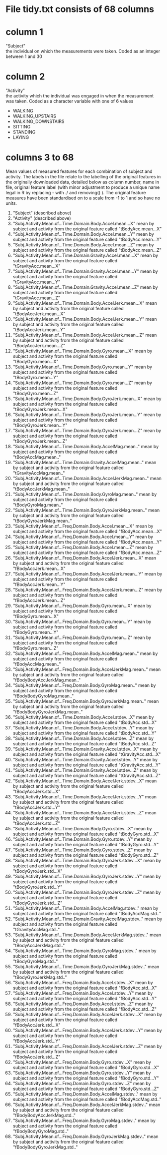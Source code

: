 # File tidy.txt consists of 68 columns

# column 1
"Subject"      
the individual on which the measurements were taken.  Coded as an integer between 1 and 30

# column 2
"Activity"     
the activity which the individual was engaged in when the measurement was taken.  Coded as a character variable with one of 6 values
* WALKING
* WALKING_UPSTAIRS
* WALKING_DOWNSTAIRS
* SITTING
* STANDING
* LAYING

# columns 3 to 68
Mean values of measured features for each combination of subject and activity. The labels in the file relate to the labelling of the original
features in the originally downloaded data, detailed below as column number, name in file, original feature label (with minor adjustment to produce a
unique name legal in R by replacing - with ./ and removing() ).  The original feature measures have been standardised on to a scale from -1 to 1
and so have no units.

1. "Subject" (described above)
2. "Activity" (described above)
3. "Subj.Activity.Mean.of...Time.Domain.Body.Accel.mean...X"      mean by subject and activity from the original feature called "tBodyAcc.mean...X"
4. "Subj.Activity.Mean.of...Time.Domain.Body.Accel.mean...Y"      mean by subject and activity from the original feature called "tBodyAcc.mean...Y"
5. "Subj.Activity.Mean.of...Time.Domain.Body.Accel.mean...Z"      mean by subject and activity from the original feature called "tBodyAcc.mean...Z"
6. "Subj.Activity.Mean.of...Time.Domain.Gravity.Accel.mean...X"      mean by subject and activity from the original feature called "tGravityAcc.mean...X"
7. "Subj.Activity.Mean.of...Time.Domain.Gravity.Accel.mean...Y"      mean by subject and activity from the original feature called "tGravityAcc.mean...Y"
8. "Subj.Activity.Mean.of...Time.Domain.Gravity.Accel.mean...Z"      mean by subject and activity from the original feature called "tGravityAcc.mean...Z"
9. "Subj.Activity.Mean.of...Time.Domain.Body.AccelJerk.mean...X"      mean by subject and activity from the original feature called "tBodyAccJerk.mean...X"
10. "Subj.Activity.Mean.of...Time.Domain.Body.AccelJerk.mean...Y"      mean by subject and activity from the original feature called "tBodyAccJerk.mean...Y"
11. "Subj.Activity.Mean.of...Time.Domain.Body.AccelJerk.mean...Z"      mean by subject and activity from the original feature called "tBodyAccJerk.mean...Z"
12. "Subj.Activity.Mean.of...Time.Domain.Body.Gyro.mean...X"      mean by subject and activity from the original feature called "tBodyGyro.mean...X"
13. "Subj.Activity.Mean.of...Time.Domain.Body.Gyro.mean...Y"      mean by subject and activity from the original feature called "tBodyGyro.mean...Y"
14. "Subj.Activity.Mean.of...Time.Domain.Body.Gyro.mean...Z"      mean by subject and activity from the original feature called "tBodyGyro.mean...Z"
15. "Subj.Activity.Mean.of...Time.Domain.Body.GyroJerk.mean...X"      mean by subject and activity from the original feature called "tBodyGyroJerk.mean...X"
16. "Subj.Activity.Mean.of...Time.Domain.Body.GyroJerk.mean...Y"      mean by subject and activity from the original feature called "tBodyGyroJerk.mean...Y"
17. "Subj.Activity.Mean.of...Time.Domain.Body.GyroJerk.mean...Z"      mean by subject and activity from the original feature called "tBodyGyroJerk.mean...Z"
18. "Subj.Activity.Mean.of...Time.Domain.Body.AccelMag.mean.."      mean by subject and activity from the original feature called "tBodyAccMag.mean.."
19. "Subj.Activity.Mean.of...Time.Domain.Gravity.AccelMag.mean.."      mean by subject and activity from the original feature called "tGravityAccMag.mean.."
20. "Subj.Activity.Mean.of...Time.Domain.Body.AccelJerkMag.mean.."      mean by subject and activity from the original feature called "tBodyAccJerkMag.mean.."
21. "Subj.Activity.Mean.of...Time.Domain.Body.GyroMag.mean.."      mean by subject and activity from the original feature called "tBodyGyroMag.mean.."
22. "Subj.Activity.Mean.of...Time.Domain.Body.GyroJerkMag.mean.."      mean by subject and activity from the original feature called "tBodyGyroJerkMag.mean.."
23. "Subj.Activity.Mean.of...Freq.Domain.Body.Accel.mean...X"      mean by subject and activity from the original feature called "fBodyAcc.mean...X"
24. "Subj.Activity.Mean.of...Freq.Domain.Body.Accel.mean...Y"      mean by subject and activity from the original feature called "fBodyAcc.mean...Y"
25. "Subj.Activity.Mean.of...Freq.Domain.Body.Accel.mean...Z"      mean by subject and activity from the original feature called "fBodyAcc.mean...Z"
26. "Subj.Activity.Mean.of...Freq.Domain.Body.AccelJerk.mean...X"      mean by subject and activity from the original feature called "fBodyAccJerk.mean...X"
27. "Subj.Activity.Mean.of...Freq.Domain.Body.AccelJerk.mean...Y"      mean by subject and activity from the original feature called "fBodyAccJerk.mean...Y"
28. "Subj.Activity.Mean.of...Freq.Domain.Body.AccelJerk.mean...Z"      mean by subject and activity from the original feature called "fBodyAccJerk.mean...Z"
29. "Subj.Activity.Mean.of...Freq.Domain.Body.Gyro.mean...X"      mean by subject and activity from the original feature called "fBodyGyro.mean...X"
30. "Subj.Activity.Mean.of...Freq.Domain.Body.Gyro.mean...Y"      mean by subject and activity from the original feature called "fBodyGyro.mean...Y"
31. "Subj.Activity.Mean.of...Freq.Domain.Body.Gyro.mean...Z"      mean by subject and activity from the original feature called "fBodyGyro.mean...Z"
32. "Subj.Activity.Mean.of...Freq.Domain.Body.AccelMag.mean.."      mean by subject and activity from the original feature called "fBodyAccMag.mean.."
33. "Subj.Activity.Mean.of...Freq.Domain.Body.AccelJerkMag.mean.."      mean by subject and activity from the original feature called "fBodyBodyAccJerkMag.mean.."
34. "Subj.Activity.Mean.of...Freq.Domain.Body.GyroMag.mean.."      mean by subject and activity from the original feature called "fBodyBodyGyroMag.mean.."
35. "Subj.Activity.Mean.of...Freq.Domain.Body.GyroJerkMag.mean.."      mean by subject and activity from the original feature called "fBodyBodyGyroJerkMag.mean.."
36. "Subj.Activity.Mean.of...Time.Domain.Body.Accel.stdev...X"      mean by subject and activity from the original feature called "tBodyAcc.std...X"
37. "Subj.Activity.Mean.of...Time.Domain.Body.Accel.stdev...Y"      mean by subject and activity from the original feature called "tBodyAcc.std...Y"
38. "Subj.Activity.Mean.of...Time.Domain.Body.Accel.stdev...Z"      mean by subject and activity from the original feature called "tBodyAcc.std...Z"
39. "Subj.Activity.Mean.of...Time.Domain.Gravity.Accel.stdev...X"      mean by subject and activity from the original feature called "tGravityAcc.std...X"
40. "Subj.Activity.Mean.of...Time.Domain.Gravity.Accel.stdev...Y"      mean by subject and activity from the original feature called "tGravityAcc.std...Y"
41. "Subj.Activity.Mean.of...Time.Domain.Gravity.Accel.stdev...Z"      mean by subject and activity from the original feature called "tGravityAcc.std...Z"
42. "Subj.Activity.Mean.of...Time.Domain.Body.AccelJerk.stdev...X"      mean by subject and activity from the original feature called "tBodyAccJerk.std...X"
43. "Subj.Activity.Mean.of...Time.Domain.Body.AccelJerk.stdev...Y"      mean by subject and activity from the original feature called "tBodyAccJerk.std...Y"
44. "Subj.Activity.Mean.of...Time.Domain.Body.AccelJerk.stdev...Z"      mean by subject and activity from the original feature called "tBodyAccJerk.std...Z"
45. "Subj.Activity.Mean.of...Time.Domain.Body.Gyro.stdev...X"      mean by subject and activity from the original feature called "tBodyGyro.std...X"
46. "Subj.Activity.Mean.of...Time.Domain.Body.Gyro.stdev...Y"      mean by subject and activity from the original feature called "tBodyGyro.std...Y"
47. "Subj.Activity.Mean.of...Time.Domain.Body.Gyro.stdev...Z"      mean by subject and activity from the original feature called "tBodyGyro.std...Z"
48. "Subj.Activity.Mean.of...Time.Domain.Body.GyroJerk.stdev...X"      mean by subject and activity from the original feature called "tBodyGyroJerk.std...X"
49. "Subj.Activity.Mean.of...Time.Domain.Body.GyroJerk.stdev...Y"      mean by subject and activity from the original feature called "tBodyGyroJerk.std...Y"
50. "Subj.Activity.Mean.of...Time.Domain.Body.GyroJerk.stdev...Z"      mean by subject and activity from the original feature called "tBodyGyroJerk.std...Z"
51. "Subj.Activity.Mean.of...Time.Domain.Body.AccelMag.stdev.."      mean by subject and activity from the original feature called "tBodyAccMag.std.."
52. "Subj.Activity.Mean.of...Time.Domain.Gravity.AccelMag.stdev.."      mean by subject and activity from the original feature called "tGravityAccMag.std.."
53. "Subj.Activity.Mean.of...Time.Domain.Body.AccelJerkMag.stdev.."      mean by subject and activity from the original feature called "tBodyAccJerkMag.std.."
54. "Subj.Activity.Mean.of...Time.Domain.Body.GyroMag.stdev.."      mean by subject and activity from the original feature called "tBodyGyroMag.std.."
55. "Subj.Activity.Mean.of...Time.Domain.Body.GyroJerkMag.stdev.."      mean by subject and activity from the original feature called "tBodyGyroJerkMag.std.."
56. "Subj.Activity.Mean.of...Freq.Domain.Body.Accel.stdev...X"      mean by subject and activity from the original feature called "fBodyAcc.std...X"
57. "Subj.Activity.Mean.of...Freq.Domain.Body.Accel.stdev...Y"      mean by subject and activity from the original feature called "fBodyAcc.std...Y"
58. "Subj.Activity.Mean.of...Freq.Domain.Body.Accel.stdev...Z"      mean by subject and activity from the original feature called "fBodyAcc.std...Z"
59. "Subj.Activity.Mean.of...Freq.Domain.Body.AccelJerk.stdev...X"      mean by subject and activity from the original feature called "fBodyAccJerk.std...X"
60. "Subj.Activity.Mean.of...Freq.Domain.Body.AccelJerk.stdev...Y"      mean by subject and activity from the original feature called "fBodyAccJerk.std...Y"
61. "Subj.Activity.Mean.of...Freq.Domain.Body.AccelJerk.stdev...Z"      mean by subject and activity from the original feature called "fBodyAccJerk.std...Z"
62. "Subj.Activity.Mean.of...Freq.Domain.Body.Gyro.stdev...X"      mean by subject and activity from the original feature called "fBodyGyro.std...X"
63. "Subj.Activity.Mean.of...Freq.Domain.Body.Gyro.stdev...Y"      mean by subject and activity from the original feature called "fBodyGyro.std...Y"
64. "Subj.Activity.Mean.of...Freq.Domain.Body.Gyro.stdev...Z"      mean by subject and activity from the original feature called "fBodyGyro.std...Z"
65. "Subj.Activity.Mean.of...Freq.Domain.Body.AccelMag.stdev.."      mean by subject and activity from the original feature called "fBodyAccMag.std.."
66. "Subj.Activity.Mean.of...Freq.Domain.Body.AccelJerkMag.stdev.."      mean by subject and activity from the original feature called "fBodyBodyAccJerkMag.std.."
67. "Subj.Activity.Mean.of...Freq.Domain.Body.GyroMag.stdev.."      mean by subject and activity from the original feature called "fBodyBodyGyroMag.std.."
68. "Subj.Activity.Mean.of...Freq.Domain.Body.GyroJerkMag.stdev.."      mean by subject and activity from the original feature called "fBodyBodyGyroJerkMag.std.."
